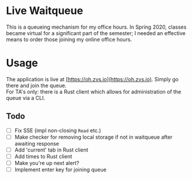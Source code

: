 # Live Waitqueue

This is a queueing mechanism for my office hours. In Spring 2020, classes became virtual for a
significant part of the semester; I needed an effective means to order those joining my online office
hours. 

# Usage
The application is live at [https://oh.zvs.io](https://oh.zvs.io). Simply go there and join the queue.  
For TA's only: there is a Rust client which allows for administration of the queue via a CLI.

## Todo
- [ ] Fix SSE (impl non-closing `Read` etc.)
- [ ] Make checker for removing local storage if not in waitqueue after awaiting response
- [ ] Add 'current' tab in Rust client
- [ ] Add times to Rust client
- [ ] Make you're up next alert?
- [ ] Implement enter key for joining queue
